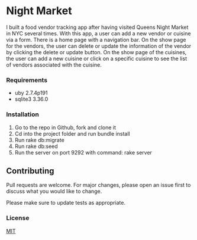 # Night Market

I built a food vendor tracking app after having visited Queens Night Market in NYC several times. With this app, a user can add a new vendor or cuisine via a form. There is a home page with a navigation bar. On the show page for the vendors, the user can delete or update the information of the vendor by clicking the delete or update button. On the show page of the cuisines, the user can add a new cuisine or click on a specific cuisine to see the list of vendors associated with the cuisine. 


### Requirements
* uby 2.7.4p191
* sqlite3 3.36.0

### Installation
1. Go to the repo in Github, fork and clone it 
2. Cd into the project folder and run bundle install 
3. Run rake db:migrate
4. Run rake db:seed 
5. Run the server on port 9292 with command: rake server


## Contributing
Pull requests are welcome. For major changes, please open an issue first to discuss what you would like to change.

Please make sure to update tests as appropriate.

### License
[MIT](https://choosealicense.com/licenses/mit/)

